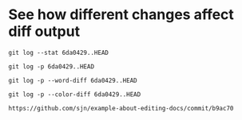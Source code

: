 # See how different changes affect diff output

    git log --stat 6da0429..HEAD

    git log -p 6da0429..HEAD

    git log -p --word-diff 6da0429..HEAD

    git log -p --color-diff 6da0429..HEAD

    https://github.com/sjn/example-about-editing-docs/commit/b9ac70
